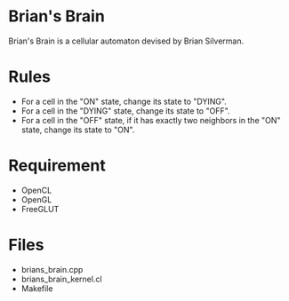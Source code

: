 # Brian's Brain

Brian's Brain is a cellular automaton devised by Brian Silverman.

# Rules

- For a cell in the "ON" state, change its state to "DYING".
- For a cell in the "DYING" state, change its state to "OFF".
- For a cell in the "OFF" state, if it has exactly two neighbors in the "ON" state, change its state to "ON".

# Requirement

- OpenCL
- OpenGL
- FreeGLUT

# Files

- brians_brain.cpp
- brians_brain_kernel.cl
- Makefile

